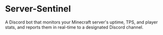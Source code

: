 # Server-Sentinel
A Discord bot that monitors your Minecraft server's uptime, TPS, and player stats, and reports them in real-time to a designated Discord channel.
